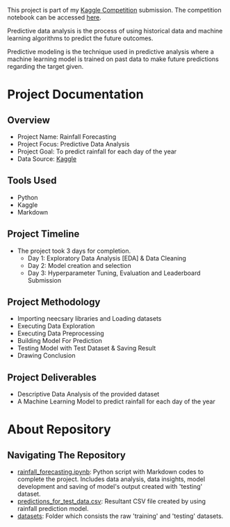 This project is part of my [Kaggle Competition](https://www.kaggle.com/competitions/playground-series-s5e3/overview) submission. The competition notebook can be accessed [here](https://www.kaggle.com/code/anshikakashyap12/ps5e3-rainfall-forecasting).

Predictive data analysis is the process of using historical data and machine learning algorithms to predict the future outcomes.

Predictive modeling is the technique used in predictive analysis where a machine learning model is trained on past data to make future predictions regarding the target given.

# Project Documentation

## Overview
- Project Name: Rainfall Forecasting 
- Project Focus: Predictive Data Analysis
- Project Goal: To predict rainfall for each day of the year
- Data Source: [Kaggle](https://www.kaggle.com/competitions/playground-series-s5e3/data)

## Tools Used
- Python
- Kaggle
- Markdown

## Project Timeline
- The project took 3 days for completion.
  - Day 1: Exploratory Data Analysis [EDA] & Data Cleaning
  - Day 2: Model creation and selection
  - Day 3: Hyperparameter Tuning, Evaluation and Leaderboard Submission

## Project Methodology
-   Importing neecsary libraries and Loading datasets
-   Executing Data Exploration
-   Executing Data Preprocessing
-   Building Model For Prediction
-   Testing Model with Test Dataset & Saving Result
-   Drawing Conclusion

## Project Deliverables
- Descriptive Data Analysis of the provided dataset
- A Machine Learning Model to predict rainfall for each day of the year

# About Repository

## Navigating The Repository
- [rainfall_forecasting.ipynb](https://github.com/anshika-kashyap/rainfall-forecasting/blob/main/rainfall_forecasting.ipynb): Python script with Markdown codes to complete the project. Includes data analysis, data insights, model development and saving of model's output created with 'testing' dataset.
- [predictions_for_test_data.csv](https://github.com/anshika-kashyap/rainfall-prediction/blob/main/predictions_for_test_data.csv): Resultant CSV file created by using rainfall prediction model.
- [datasets](https://github.com/anshika-kashyap/rainfall-forecasting/tree/main/datasets): Folder which consists the raw 'training' and 'testing' datasets.
